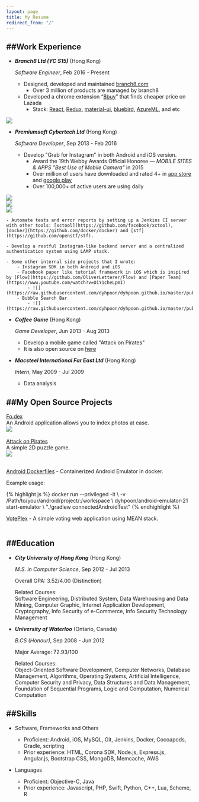 ```yaml
---
layout: page
title: My Resume
redirect_from: "/"
---
```


##Work Experience
---
*   ***Branch8 Ltd (YC S15)*** (Hong Kong)

    *Software Engineer*, Feb 2016 - Present

    - Designed, developed and maintained [branch8.com](https://www.branch8.com/)
      - Over 3 million of products are managed by branch8
    - Developed a chrome extension “[8buy](https://chrome.google.com/webstore/detail/8buy-find-cheaper-prices/klmmacdelhgkpfhkifbcppibnbcpakhh?hl=en)” that finds cheaper price on Lazada
      - Stack: [React](https://github.com/facebook/react), [Redux](https://github.com/reactjs/redux), [material-ui](http://www.material-ui.com/#/), [bluebird](https://github.com/petkaantonov/bluebird), [AzureML](https://azure.microsoft.com/zh-tw/services/machine-learning/), and etc
<div class="section group">
	<div class="col span_1_of_1">
		<img src="https://raw.githubusercontent.com/dyhpoon/dyhpoon.github.io/master/public/screenshots/eightbuy.png">
	</div>
</div>

*   ***Premiumsoft Cybertech Ltd*** (Hong Kong)

    *Software Developer*, Sep 2013 - Feb 2016

    - Develop "Grab for Instagram" in both Android and iOS version.
    	- Award the 19th Webby Awards Official Honoree — *MOBILE SITES & APPS "Best Use of Mobile Camera"* in 2015
    	- Over million of users have downloaded and rated 4+ in [app store](https://itunes.apple.com/hk/app/grab-for-instagram-your-instagram/id546639267?mt=8) and [google play](https://play.google.com/store/apps/details?id=com.grandsoft.instagrab)
    	- Over 100,000+ of active users are using daily
<div class="section group">
	<div class="col span_1_of_3">
		<img src="https://raw.githubusercontent.com/dyhpoon/dyhpoon.github.io/master/public/screenshots/grab1.gif">
	</div>
	<div class="col span_1_of_3">
		<img src="https://raw.githubusercontent.com/dyhpoon/dyhpoon.github.io/master/public/screenshots/grab2.png">
	</div>
	<div class="col span_1_of_3">
		<img src="https://raw.githubusercontent.com/dyhpoon/dyhpoon.github.io/master/public/screenshots/grab3.png">
	</div>
</div>

    - Automate tests and error reports by setting up a Jenkins CI server with other tools: [xctool](https://github.com/facebook/xctool), [docker](https://github.com/docker/docker) and [stf](https://github.com/openstf/stf).

    - Develop a restful Instagram-like backend server and a centralized authentication system using LAMP stack.

    - Some other internal side projects that I wrote:
		- Instagram SDK in both Android and iOS
		- Facebook paper like tutorial framework in iOS which is inspired by [Flow](https://github.com/OliverLetterer/Flow) and [Paper Team](https://www.youtube.com/watch?v=OiY1cheLpmI)
			- ![](https://raw.githubusercontent.com/dyhpoon/dyhpoon.github.io/master/public/screenshots/tutorial.png)
		- Bubble Search Bar
			- ![](https://raw.githubusercontent.com/dyhpoon/dyhpoon.github.io/master/public/screenshots/bubbleSearchBar.png)

*   ***Coffee Game*** (Hong Kong)

    *Game Developer*, Jun 2013 - Aug 2013
    -   Develop a mobile game called "Attack on Pirates"
    -   It is also open source on [here](https://github.com/dyhpoon/game-project)

*   ***Macsteel International Far East Ltd*** (Hong Kong)

    *Intern*, May 2009 - Jul 2009

    -   Data analysis

##My Open Source Projects
---
<div class="section group">
	<div class="col span_1_of_2 v-center text-left">
		<div class="display-block">
			<a href="https://github.com/dyhpoon/Fo.dex">Fo.dex</a>
			<br/>
			An Android application allows you to index photos at ease.
		</div>
	</div>
	<div class="col span_1_of_2">
		<img src="https://raw.githubusercontent.com/dyhpoon/dyhpoon.github.io/master/public/screenshots/fodex.gif">
	</div>
</div>
<br/>

<div class="section group">
	<div class="col span_1_of_2 v-center text-left">
		<div class="display-block">
			<a href="https://github.com/dyhpoon/Attack-on-Pirates">Attack on Pirates</a>
			<br/>
			A simple 2D puzzle game.
		</div>
	</div>
	<div class="col span_1_of_2">
		<img src="https://raw.githubusercontent.com/dyhpoon/dyhpoon.github.io/master/public/screenshots/aop.gif">
	</div>
</div>
<br/>

[Android Dockerfiles](https://github.com/dyhpoon/Android-Dockerfiles) - Containerized Android Emulator in docker.
<p class="italic small-text-size">Example usage:</p>
{% highlight js %}
	docker run --privileged -it \
	-v /Path/to/your/android/project/:/workspace \
	dyhpoon/android-emulator-21 start-emulator \
	"./gradlew connectedAndroidTest"
{% endhighlight %}
<br/>

[VotePlex](https://github.com/dyhpoon/voteplex) - A simple voting web application using MEAN stack.
<br/>
<br/>

##Education
---
*   ***City University of Hong Kong*** (Hong Kong)

    *M.S. in Computer Science*, Sep 2012 - Jul 2013

    Overall GPA: 3.52/4.00 (Distinction)

    <div class="message tiny-text-size">
	    Related Courses:
	    <div class="italic">
			Software Engineering, Distributed System, Data Warehousing and Data Mining, Computer Graphic, Internet Application Development, Cryptography, Info Security of e-Commerce, Info Security Technology Management
		</div>
    </div>

*	***University of Waterloo*** (Ontario, Canada)

	*B.CS (Honour)*, Sep 2008 - Jun 2012

	Major Average: 72.93/100

	<div class="message tiny-text-size">
		Related Courses:
		<div class="italic">
			Object-Oriented Software Development, Computer Networks, Database Management, Algorithms, Operating Systems, Artificial Intelligence, Computer Security and Privacy, Data Structures and Data Management, Foundation of Sequential Programs, Logic and Computation, Numerical Computation
		</div>
	</div>

##Skills
---
* Software, Frameworks and Others
	* Proficient: Android, iOS, MySQL, Git, Jenkins, Docker, Cocoapods, Gradle, scripting
	* Prior experience: HTML, Corona SDK, Node.js, Express.js, Angular.js, Bootstrap CSS, MongoDB, Memcache, AWS

* Languages
	* Proficient: Objective-C, Java
	* Prior experience: Javascript, PHP, Swift, Python, C++, Lua, Scheme, R
